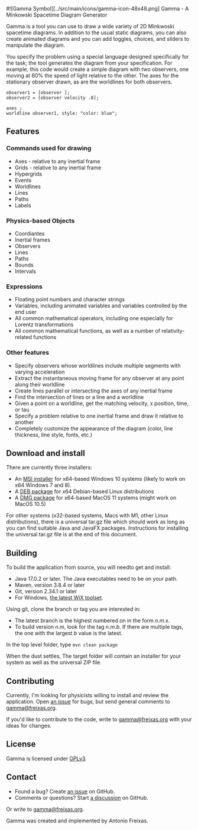 #![Gamma Symbol][../src/main/icons/gamma-icon-48x48.png] Gamma - A Minkowski Spacetime Diagram Generator

Gamma is a  tool you can use to draw a wide variety of 2D Minkwoski spacetime diagrams.
In addition to the usual static diagrams, you can also create animated diagrams and
you can add toggles, choices, and sliders to manipulate the diagram.

You specify the problem using a special language designed specifically for the
task; the tool generates the diagram from your specification. For example, this 
code would create a simple diagram with two observers, one moving at 80% the 
speed of light relative to the other. The axes for the stationary observer drawn,
as are the worldlines for both observers.

```
observer1 = [observer ];
observer2 = [observer velocity .8];

axes ;
worldline observer1, style: "color: blue";
```
## Features

### Commands used for drawing 

 - Axes - relative to any inertial frame
 - Grids - relative to any inertial frame
 - Hypergrids
 - Events
 - Worldlines
 - Lines
 - Paths
 - Labels 

### Physics-based Objects

- Coordiantes
- Inertial frames
- Observers
- Lines
- Paths
- Bounds
- Intervals

### Expressions

- Floating point numbers and character strings
- Variables, including animated variables and variables controlled by the end user
- All common mathematical operators, including one especially for Lorentz transformations
- All common mathematical functions, as well as a number of relativity-related functions

### Other features

- Specify observers whose worldlines include multiple segments with varying acceleration
- Extract the instantaneous moving frame for any observer at any point along their worldline
- Create lines parallel or intersecting the axes of any inertial frame
- Find the intersection of lines or a line and a worldline
- Given a point on a worldline, get the matching velocity, x position, time, or tau
- Specify a problem relative to one inertial frame and draw it relative to another
- Completely customize the appearance of the diagram (color, line thickness, line style, fonts, etc.)

## Download and install

There are currently three installers:

- An [MSI installer](https://github.com/freixas/gamma/releases/download/1.0.0-alpha3/gamma-1.0.0.msi) for x64-based Windows 10 systems (likely to work on x64 Windows 7 and 8).
- A [DEB package](https://github.com/freixas/gamma/releases/download/1.0.0-alpha3/gamma_1.0.0-1_amd64.deb) for x64 Debian-based Linux distributions
- A [DMG package](https://github.com/freixas/gamma/releases/download/1.0.0-alpha3/gamma_1.0.0.dmg) for x64-based MacOS 11 systems (might work on MacOS 10.5)

For other systems (x32-based systems, Macs with M1, other Linux distributions), 
there is a universal tar.gz file which should work as long as you can find
suitable Java and JavaFX packages. Instructions for installing the universal 
tar.gz file is at the end of this document.

## Building

To build the application from source, you will needto get and install:

- Java 17.0.2 or later. The Java executables need to be on your path.
- Maven, version 3.8.4 or later
- Git, version 2.34.1 or later
- For Windows, [the latest WiX toolset](https://wixtoolset.org/releases/).

Using git, clone the branch or tag you are interested in:

- The latest branch is the highest numbered on in the form _n_._m_.x.
- To build version n.m, look for the tag _n_._m_._b_. If there are multiple tags, the one with the largest _b_ value is the latest.

In the top level folder, type `mvn clean package`

When the dust settles, The target folder will contain an installer for your system
as well as the universal ZIP file.

## Contributing

Currently, I'm looking for physicists willing to install and review the 
application. Open [an issue](https://github.com/freixas/gamma/issues) for bugs, 
but send general comments to [gamma@freixas.org](mailto://gamma@freixas.org).

If you'd like to contribute to the code, write to [gamma@freixas.org](mailto://gamma@freixas.org)
with your ideas for changes.

## License

Gamma is licensed under [GPLv3](https://www.gnu.org/licenses/gpl-3.0.en.html). 

## Contact

- Found a bug? Create [an issue](https://github.com/freixas/gamma/issues) on GitHub.
- Comments or questions? Start [a discussion](https://github.com/freixas/gamma/discussions) on GitHub.

Or write to [gamma@freixas.org](mailto://gamma@freixas.org).

Gamma was created and implemented by Antonio Freixas.
